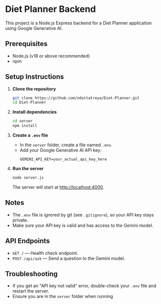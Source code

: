 # Diet Planner Backend

This project is a Node.js Express backend for a Diet Planner application using Google Generative AI.

## Prerequisites

- Node.js (v18 or above recommended)
- npm

## Setup Instructions

1. **Clone the repository**
   ```bash
   git clone https://github.com/ndattatreya/Diet-Planner.git
   cd Diet-Planner
   ```

2. **Install dependencies**
   ```bash
   cd server
   npm install
   ```

3. **Create a `.env` file**

   - In the `server` folder, create a file named `.env`.
   - Add your Google Generative AI API key:
     ```
     GEMINI_API_KEY=your_actual_api_key_here
     ```

4. **Run the server**
   ```bash
   node server.js
   ```
   The server will start at [http://localhost:4000](http://localhost:4000).

## Notes

- The `.env` file is ignored by git (see `.gitignore`), so your API key stays private.
- Make sure your API key is valid and has access to the Gemini model.

## API Endpoints

- `GET /` — Health check endpoint.
- `POST /api/ask` — Send a question to the Gemini model.

## Troubleshooting

- If you get an "API key not valid" error, double-check your `.env` file and restart the server.
- Ensure you are in the `server` folder when running

